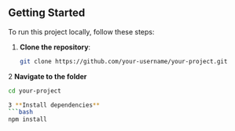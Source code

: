 ## Getting Started

To run this project locally, follow these steps:

1. **Clone the repository**:

   ```bash
   git clone https://github.com/your-username/your-project.git
   
2 **Navigate to the folder**
  ```bash
cd your-project

3 **Install dependencies**
  ```bash
npm install
